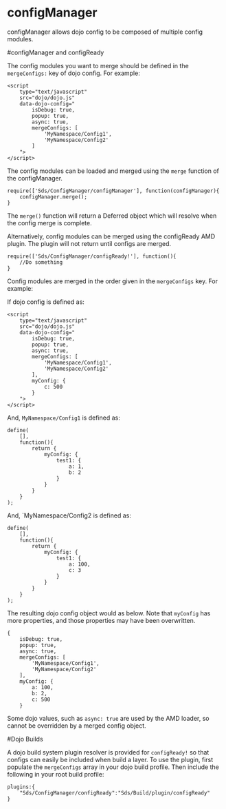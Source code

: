 configManager
=============

configManager allows dojo config to be composed of multiple config modules.

#configManager and configReady

The config modules you want to merge should be defined in the `mergeConfigs:` key
of dojo config. For example:

    <script
        type="text/javascript"
        src="dojo/dojo.js"
        data-dojo-config="
            isDebug: true,
            popup: true,
            async: true,
            mergeConfigs: [
                'MyNamespace/Config1',
                'MyNamespace/Config2'
            ]
        ">
    </script>

The config modules can be loaded and merged using the `merge` function of the
configManager.

    require(['Sds/ConfigManager/configManager'], function(configManager){
        configManager.merge();
    }

The `merge()` function will return a Deferred object which will resolve when the
config merge is complete.

Alternatively, config modules can be merged using the configReady AMD plugin. The plugin
will not return until configs are merged.

    require(['Sds/ConfigManager/configReady!'], function(){
        //Do something
    }

Config modules are merged in the order given in the `mergeConfigs` key. For example:

If dojo config is defined as:

    <script
        type="text/javascript"
        src="dojo/dojo.js"
        data-dojo-config="
            isDebug: true,
            popup: true,
            async: true,
            mergeConfigs: [
                'MyNamespace/Config1',
                'MyNamespace/Config2'
            ],
            myConfig: {
                c: 500
            }
        ">
    </script>

And, `MyNamespace/Config1` is defined as:

    define(
        [],
        function(){
            return {
                myConfig: {
                    test1: {
                        a: 1,
                        b: 2
                    }
                }
            }
        }
    );

And, `MyNamespace/Config2 is defined as:

    define(
        [],
        function(){
            return {
                myConfig: {
                    test1: {
                        a: 100,
                        c: 3
                    }
                }
            }
        }
    );

The resulting dojo config object would as below. Note that `myConfig` has more
properties, and those properties may have been overwritten.

    {
        isDebug: true,
        popup: true,
        async: true,
        mergeConfigs: [
            'MyNamespace/Config1',
            'MyNamespace/Config2'
        ],
        myConfig: {
            a: 100,
            b: 2,
            c: 500
        }

Some dojo values, such as `async: true` are used by the AMD loader, so cannot be
overridden by a merged config object.

#Dojo Builds

A dojo build system plugin resolver is provided for `configReady!` so that configs can easily be
included when build a layer. To use the plugin, first populate the `mergeConfigs`
array in your dojo build profile. Then include the following in your root
build profile:

    plugins:{
        "Sds/ConfigManager/configReady":"Sds/Build/plugin/configReady"
    }
